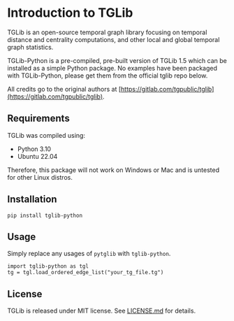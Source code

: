 # Introduction to TGLib
TGLib is an open-source temporal graph library focusing on temporal distance and centrality
computations, and other local and global temporal graph statistics.

TGLib-Python is a pre-compiled, pre-built version of TGLib 1.5 which can be installed as a simple Python package.
No examples have been packaged with TGLib-Python, please get them from the official tglib repo below.

All credits go to the original authors at [https://gitlab.com/tgpublic/tglib](https://gitlab.com/tgpublic/tglib).

## Requirements

TGLib was compiled using:
   - Python 3.10
   - Ubuntu 22.04

Therefore, this package will not work on Windows or Mac and is untested for other Linux distros.

## Installation

```
pip install tglib-python
```

## Usage

Simply replace any usages of `pytglib` with `tglib-python`.

```
import tglib-python as tgl
tg = tgl.load_ordered_edge_list("your_tg_file.tg")
```

## License
TGLib is released under MIT license.
See [LICENSE.md](https://gitlab.com/tgpublic/tglib/-/blob/main/LICENSE.md?ref_type=heads) for details.

